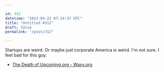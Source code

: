 ```yaml
---

id: 312
datetime: "2013-04-22 07:14:37 UTC"
title: "Untitled #312"
draft: false
permalink: "/post/312"

---
```


Startups are weird. Or maybe just corporate America is weird. I'm not sure. I feel bad for this guy. 

 
 * [The Death of Upcoming.org - Waxy.org](http://waxy.org/2013/04/the_death_of_upcomingorg/)



